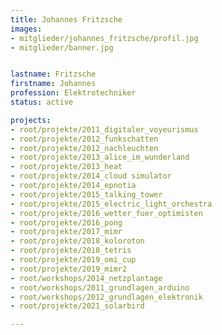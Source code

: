 ```yaml
---
title: Johannes Fritzsche
images:
- mitglieder/johannes_fritzsche/profil.jpg
- mitglieder/banner.jpg


lastname: Fritzsche
firstname: Johannes
profession: Elektrotechniker
status: active

projects:
- root/projekte/2011_digitaler_voyeurismus
- root/projekte/2012_funkschatten
- root/projekte/2012_nachleuchten
- root/projekte/2013_alice_im_wunderland
- root/projekte/2013_heat
- root/projekte/2014_cloud simulator
- root/projekte/2014_epnotia
- root/projekte/2015_talking_tower
- root/projekte/2015_electric_light_orchestra
- root/projekte/2016_wetter_fuer_optimisten
- root/projekte/2016_pong
- root/projekte/2017_mimr
- root/projekte/2018_koloroton
- root/projekte/2018_tetris
- root/projekte/2019_omi_cup
- root/projekte/2019_mimr2
- root/workshops/2014_netzplantage
- root/workshops/2011_grundlagen_arduino
- root/workshops/2012_grundlagen_elektronik
- root/projekte/2021_solarbird

---
```


